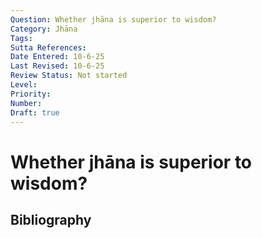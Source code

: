 ```yaml
---
Question: Whether jhāna is superior to wisdom?
Category: Jhāna
Tags: 
Sutta References: 
Date Entered: 10-6-25
Last Revised: 10-6-25
Review Status: Not started
Level: 
Priority: 
Number: 
Draft: true
---
```


# Whether jhāna is superior to wisdom?

## Bibliography

<!-- 

Notes:



-->